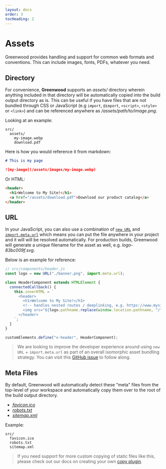```yaml
---
layout: docs
order: 3
tocHeading: 2
---
```


# Assets

Greenwood provides handling and support for common web formats and conventions. This can include images, fonts, PDFs, whatever you need.

## Directory

For convenience, **Greenwood** supports an _assets/_ directory wherein anything included in that directory will be automatically copied into the build output directory as is. This can be useful if you have files that are not bundled through CSS or JavaScript (e.g `import`, `@import`, `<script>`, `<style>` or `<link>`) and can be referenced anywhere as _/assets/path/to/image.png_.

Looking at an example:

```shell
src/
  assets/
    my-image.webp
    download.pdf
```

Here is how you would reference it from markdown:

```md
# This is my page

![my-image](/assets/images/my-image.webp)
```

Or HTML:

```html
<header>
  <h1>Welcome to My Site!</h1>
  <a href="/assets/download.pdf">Download our product catalog</a>
</header>
```

## URL

In your JavaScript, you can also use a combination of [`new URL`](https://developer.mozilla.org/en-US/docs/Web/API/URL) and [`import.meta.url`](https://developer.mozilla.org/en-US/docs/Web/JavaScript/Reference/Operators/import.meta) which means you can put the file anywhere in your project and it will will be resolved automatically. For production builds, Greenwood will generate a unique filename for the asset as well, e.g. _logo-83bc009f.svg_.

Below is an example for reference:

```js
// src/components/header.js
const logo = new URL("./banner.png", import.meta.url);

class HeaderComponent extends HTMLElement {
  connectedCallback() {
    this.innerHTML = `
      <header>
        <h1>Welcome to My Site!</h1>
        <!-- handles nested routes / deeplinking, e.g. https://www.mysite.com/some/page/ -->
        <img src="${logo.pathname.replace(window.location.pathname, "/")}" alt="Greenwood logo"/>
      </header>
    `;
  }
}

customElements.define("x-header", HeaderComponent);
```

> We are looking to improve the developer experience around using `new URL` + `import.meta.url` as part of an overall isomorphic asset bundling strategy. You can visit this [GitHub issue](https://github.com/ProjectEvergreen/greenwood/issues/1163) to follow along.

## Meta Files

By default, Greenwood will automatically detect these "meta" files from the top-level of your workspace and automatically copy them over to the root of the build output directory.

- [_favicon.ico_](https://en.wikipedia.org/wiki/Favicon)
- [_robots.txt_](https://developers.google.com/search/docs/crawling-indexing/robots/intro)
- [_sitemap.xml_](https://www.sitemaps.org/protocol.html)

Example:

```shell
src/
  favicon.ico
  robots.txt
  sitemap.xml
```

> If you need support for more custom copying of static files like this, please check out our docs on creating your own [copy plugin](/docs/reference/plugins-api/#copy).
